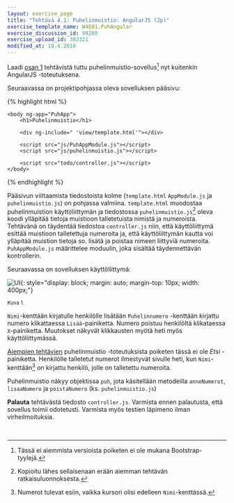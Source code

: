 ```yaml
---
layout: exercise_page
title: "Tehtävä 4.1: Puhelinmuistio: AngularJS (2p)"
exercise_template_name: W4E01.PuhAngular
exercise_discussion_id: 99280
exercise_upload_id: 382321
modified_at: 18.4.2018
---
```


Laadi [osan 1](../../osa1) tehtävistä tuttu puhelinmuistio-sovellus[^0] nyt kuitenkin AngularJS -toteutuksena.

[^0]: Tässä ei aiemmista versioista poiketen ei ole mukana Bootstrap-tyylejä.


Seuraavassa on projektipohjassa oleva sovelluksen pääsivu:

{% highlight html %}

    <body ng-app="PuhApp">
        <h1>Puhelinmuistio</h1>

        <div ng-include=" 'view/template.html'"></div>

        <script src="js/PuhAppModule.js"></script>
        <script src="js/puhelinmuistio.js"></script>

        <script src="todo/controller.js"></script>
    </body>

{% endhighlight %}

Pääsivun viittaamista  tiedostoista kolme (`template.html` `AppModule.js` ja `puhelinmuistio.js`) on pohjassa valmiina. `template.html` muodostaa puhelinmuistion käyttöliittymän ja tiedostossa `puhelinmuistio.js`[^1] oleva koodi ylläpitää tietoja muistioon talletetuista nimistä ja numeroista. Tehtävänä on täydentää tiedostoa `controller.js` niin, että käyttöliittymä esittää muistioon talletettuja numeroita ja, että käyttöliittymän kautta voi ylläpitää  muistion tietoja so. lisätä ja poistaa nimeen liittyviä numeroita. `PuhAppModule.js` määrittelee moduulin, joka sisältää täydennettävän kontrollerin.

[^1]: Kopioitu lähes sellaisenaan  erään aiemman tehtävän ratkaisuluonnoksesta.

Seuraavassa on sovelluksen käyttöliittymä:



![UI](../img/w4e01ui.png "UI"){: style="display: block; margin: auto; margin-top: 10px; width: 400px;"}

<small>Kuva 1. </small>


`Nimi`-kenttään kirjatulle henkilölle lisätään `Puhelinnumero` -kenttään kirjattu numero klikattaessa `Lisää`-painiketta. Numero poistuu henkilöltä klikataessa `X`-painiketta. Muutokset näkyvät klikkausten myötä heti myös käyttöliittymässä.

[Aiempien tehtävien](../../osa1) puhelinmuistio -toteutuksista poiketen tässä ei ole *Etsi* -painiketta. Henkilölle talletetut numerot ilmestyvät sivulle heti, kun `Nimi`-kenttään[^2] on kirjattu henkilö, jolle on talletettu numeroita.

[^2]: Numerot tulevat esiin, vaikka kursori olisi edelleen `Nimi`-kenttässä.


Puhelinmuistio näkyy objektissa `puh`, jota käsitellään metodeilla `anneNumerot`, `lisaaNumero` ja `poistaNumero` (ks. `puhelinmuistio.js`) 

**Palauta** tehtävästä tiedosto `controller.js`. Varmista ennen palautusta, että sovellus toimii odotetusti. Varmista myös testien läpimeno ilman virheilmoituksia.


<br/>

